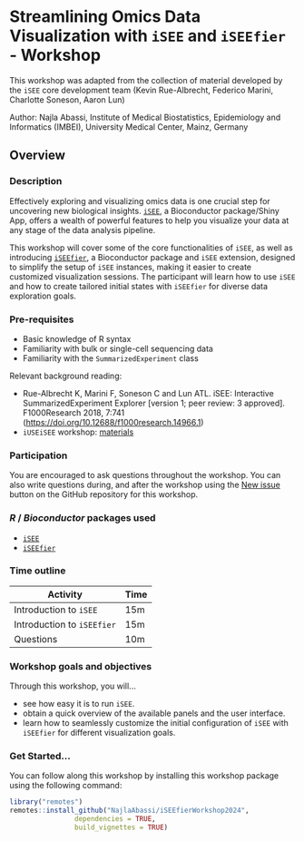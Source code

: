 # Streamlining Omics Data Visualization with `iSEE` and `iSEEfier` - Workshop

This workshop was adapted from the collection of material developed by the `iSEE` core development team (Kevin Rue-Albrecht, Federico Marini, Charlotte Soneson, Aaron Lun)

Author: Najla Abassi, Institute of Medical Biostatistics, Epidemiology and Informatics (IMBEI), University Medical Center, Mainz, Germany

## Overview

### Description

Effectively exploring and visualizing omics data is one crucial step for uncovering new biological insights. [`iSEE`](https://www.bioconductor.org/packages/iSEE), a Bioconductor package/Shiny App, offers a wealth of powerful features to help you visualize your data at any stage of the data analysis pipeline.

This workshop will cover some of the core functionalities of `iSEE`, as well as introducing [`iSEEfier`](https://www.bioconductor.org/packages/iSEEfier), a Bioconductor package and `iSEE` extension, designed to simplify the setup of `iSEE` instances, making it easier to create customized visualization sessions. The participant will learn how to use `iSEE` and how to create tailored initial states with `iSEEfier` for diverse data exploration goals.

### Pre-requisites

-   Basic knowledge of R syntax
-   Familiarity with bulk or single-cell sequencing data
-   Familiarity with the `SummarizedExperiment` class

Relevant background reading:

-   Rue-Albrecht K, Marini F, Soneson C and Lun ATL. iSEE: Interactive SummarizedExperiment Explorer [version 1; peer review: 3 approved]. F1000Research 2018, 7:741 (https://doi.org/10.12688/f1000research.14966.1)
-   `iUSEiSEE` workshop: [materials](https://isee.github.io/iUSEiSEE/)

### Participation

You are encouraged to ask questions throughout the workshop. You can also write questions during, and after the workshop using the [New issue](https://github.com/NajlaAbassi/iSEEfierWorkshop2024/issues) button on the GitHub repository for this workshop.

### *R* / *Bioconductor* packages used

-   [`iSEE`](https://www.bioconductor.org/packages/iSEE)
-   [`iSEEfier`](https://www.bioconductor.org/packages/iSEEfier)

### Time outline

| Activity                   | Time |
|----------------------------|------|
| Introduction to `iSEE`     | 15m  |
| Introduction to `iSEEfier` | 15m  |
| Questions                  | 10m  |

### Workshop goals and objectives

Through this workshop, you will...

-   see how easy it is to run `iSEE`.
-   obtain a quick overview of the available panels and the user interface.
-   learn how to seamlessly customize the initial configuration of `iSEE` with `iSEEfier` for different visualization goals.

### Get Started...

You can follow along this workshop by installing this workshop package using the following command:

``` r 
library("remotes")
remotes::install_github("NajlaAbassi/iSEEfierWorkshop2024",
                dependencies = TRUE,
                build_vignettes = TRUE)
```